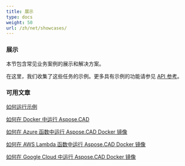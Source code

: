 ```yaml
---
title: 展示
type: docs
weight: 50
url: /zh/net/showcases/
---
```


### **展示**
本节包含常见业务案例的展示和解决方案。

在这里，我们收集了这些任务的示例。更多具有示例的功能请参见 [API 参考](https://apireference.aspose.com/cad/net)。
### **可用文章**

[如何运行示例](/zh/cad/net/how-to-run-the-examples/)

[如何在 Docker 中运行 Aspose.CAD](/zh/cad/net/how-to-run-aspose-cad-in-docker/)

[如何在 Azure 函数中运行 Aspose.CAD Docker 镜像](/zh/cad/net/how-to-run-aspose-cad-docker-image-in-azure-function/) 

[如何在 AWS Lambda 函数中运行 Aspose.CAD Docker 镜像](/zh/cad/net/how-to-run-aspose-cad-docker-image-in-aws-lambda-function/)

[如何在 Google Cloud 中运行 Aspose.CAD Docker 镜像](/zh/cad/net/how-to-run-aspose-cad-docker-image-in-google-cloud/)
